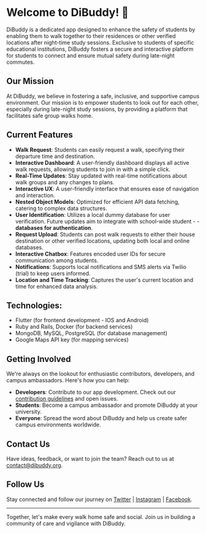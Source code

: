 
# Welcome to DiBuddy! 🌟


DiBuddy is a dedicated app designed to enhance the safety of students by enabling them to walk together to their residences or other verified locations after night-time study sessions. Exclusive to students of specific educational institutions, DiBuddy fosters a secure and interactive platform for students to connect and ensure mutual safety during late-night commutes.

## Our Mission

At DiBuddy, we believe in fostering a safe, inclusive, and supportive campus environment. Our mission is to empower students to look out for each other, especially during late-night study sessions, by providing a platform that facilitates safe group walks home.

## Current Features

- **Walk Request**: Students can easily request a walk, specifying their departure time and destination.
- **Interactive Dashboard**: A user-friendly dashboard displays all active walk requests, allowing students to join in with a simple click.
- **Real-Time Updates**: Stay updated with real-time notifications about walk groups and any changes to plans.
- **Interactive UX**: A user-friendly interface that ensures ease of navigation and interaction.
- **Nested Object Models**: Optimized for efficient API data fetching, catering to complex data structures.
- **User Identification**: Utilizes a local dummy database for user verification. Future updates aim to integrate with school-wide student - - **databases for authentication**.
- **Request Upload**: Students can post walk requests to either their house destination or other verified locations, updating both local and online databases.
- **Interactive Chatbox**: Features encoded user IDs for secure communication among students.
- **Notifications**: Supports local notifications and SMS alerts via Twilio (trial) to keep users informed.
- **Location and Time Tracking**: Captures the user's current location and time for enhanced data analysis.

## Technologies:
- Flutter (for frontend development - IOS and Android)
- Ruby and Rails, Docker (for backend services)
- MongoDB, MySQL, PostgreSQL (for database management)
- Google Maps API key (for mapping services)

  
## Getting Involved

We're always on the lookout for enthusiastic contributors, developers, and campus ambassadors. Here's how you can help:

- **Developers**: Contribute to our app development. Check out our [contribution guidelines](/CONTRIBUTING.md) and open issues.
- **Students**: Become a campus ambassador and promote DiBuddy at your university.
- **Everyone**: Spread the word about DiBuddy and help us create safer campus environments worldwide.

## Contact Us

Have ideas, feedback, or want to join the team? Reach out to us at contact@dibuddy.org.

## Follow Us

Stay connected and follow our journey on [Twitter](#) | [Instagram](#) | [Facebook](#).

---

Together, let's make every walk home safe and social. Join us in building a community of care and vigilance with DiBuddy.
